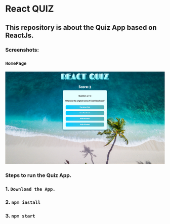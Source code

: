 # React QUIZ
## This repository is about the Quiz App based on ReactJs.

### Screenshots:

### ``` HomePage ```
<div>
  <img src="screenshots/reactquiz.png">
  </div>
  
 ### Steps to run the Quiz App.
 
 ### 1. ``` Download the App. ```
 ### 2. ``` npm install ```
 ### 3. ``` npm start ```
